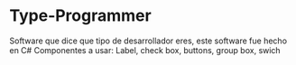 # Type-Programmer
Software que dice que tipo de desarrollador eres, este software fue hecho en C#
Componentes a usar:
Label, check box, buttons, group box, swich
